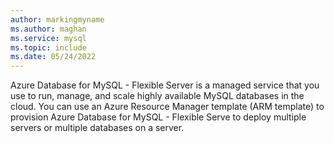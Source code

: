 ```yaml
---
author: markingmyname
ms.author: maghan
ms.service: mysql
ms.topic: include
ms.date: 05/24/2022
---
```


Azure Database for MySQL - Flexible Server is a managed service that you use to run, manage, and scale highly available MySQL databases in the cloud. You can use an Azure Resource Manager template (ARM template) to provision Azure Database for MySQL - Flexible Serve to deploy multiple servers or multiple databases on a server.
